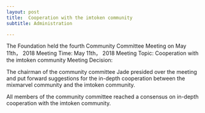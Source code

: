 ```yaml
---
layout: post
title:  Cooperation with the imtoken community
subtitle: Administration

---
```


The Foundation held the fourth Community Committee Meeting on May 11th， 2018 
Meeting Time: May 11th， 2018 
Meeting Topic: Cooperation with the imtoken community
Meeting Decision: 

The chairman of the community committee Jade presided over the meeting and put forward suggestions for the in-depth cooperation between the mixmarvel community and the imtoken community.

All members of the community committee reached a consensus on in-depth cooperation with the imtoken community.



